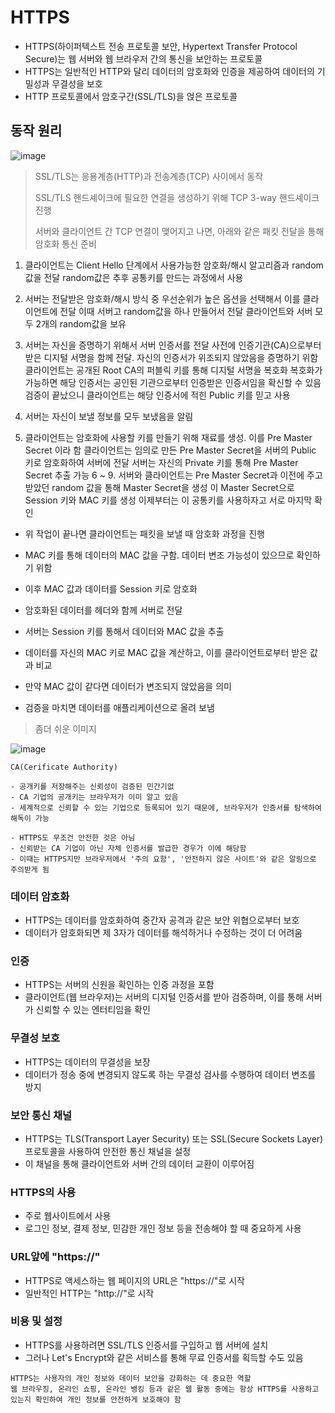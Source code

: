 # HTTPS
- HTTPS(하이퍼텍스트 전송 프로토콜 보안, Hypertext Transfer Protocol Secure)는 웹 서버와 웹 브라우저 간의 통신을 보안하는 프로토콜
- HTTPS는 일반적인 HTTP와 달리 데이터의 암호화와 인증을 제공하여 데이터의 기밀성과 무결성을 보호
- HTTP 프로토콜에서 암호구간(SSL/TLS)을 얹은 프로토콜

## 동작 원리

![image](https://github.com/kingaser/Study/assets/104209781/57a83109-76fd-403e-8cd5-62e867fcfb45)

> SSL/TLS는 응용계층(HTTP)과 전송계층(TCP) 사이에서 동작
>
> SSL/TLS 핸드셰이크에 필요한 연결을 생성하기 위해 TCP 3-way 핸드셰이크 진행
>
> 서버와 클라이언트 간 TCP 연결이 맺어지고 나면, 아래와 같은 패킷 전달을 통해 암호화 통신 준비

1. 클라이언트는 Client Hello 단계에서 사용가능한 암호화/해시 알고리즘과 random 값을 전달
  random값은 추후 공통키를 만드는 과정에서 사용

2. 서버는 전달받은 암호화/해시 방식 중 우선순위가 높은 옵션을 선택해서 이를 클라이언트에 전달
  이때 서버고 random값을 하나 만들어서 전달
  클라이언트와 서버 모두 2개의 random값을 보유

3. 서버는 자신을 증명하기 위해서 서버 인증서를 전달
  사전에 인증기관(CA)으로부터 받은 디지털 서명을 함께 전달. 자신의 인증서가 위조되지 않았음을 증명하기 위함
  클라이언트는 공개된 Root CA의 퍼블릭 키를 통해 디지털 서명을 복호화
  복호화가 가능하면 해당 인증서는 공인된 기관으로부터 인증받은 인증서임을 확신할 수 있음
  검증이 끝났으니 클라이언트는 해당 인증서에 적힌 Public 키를 믿고 사용

4. 서버는 자신이 보낼 정보를 모두 보냈음을 알림

5. 클라이언트는 암호화에 사용할 키를 만들기 위해 재료를 생성. 이를 Pre Master Secret 이라 함
  클라이언트는 임의로 만든 Pre Master Secret을 서버의 Public 키로 암호화하여 서버에 전달
  서버는 자신의 Private 키를 통해 Pre Master Secret 추출 가능
6 ~ 9. 서버와 클라이언트는 Pre Master Secret과 이전에 주고받았던 random 값을 통해 Master Secret을 생성
  이 Master Secret으로 Session 키와 MAC 키를 생성
  이제부터는 이 공통키를 사용하자고 서로 마지막 확인

- 위 작업이 끝나면 클라이언트는 패킷을 보낼 때 암호화 과정을 진행
- MAC 키를 통해 데이터의 MAC 값을 구함. 데이터 변조 가능성이 있으므로 확인하기 위함
- 이후 MAC 값과 데이터를 Session 키로 암호화
- 암호화된 데이터를 헤더와 함께 서버로 전달

- 서버는 Session 키를 통해서 데이터와 MAC 값을 추출
- 데이터를 자신의 MAC 키로 MAC 값을 계산하고, 이를 클라이언트로부터 받은 값과 비교
- 만약 MAC 값이 같다면 데이터가 변조되지 않았음을 의미
- 검증을 마치면 데이터를 애플리케이션으로 올려 보냄

> 좀더 쉬운 이미지

![image](https://github.com/kingaser/Study/assets/104209781/34419ca2-f7ce-46ad-99e1-4dcb0b4629d0)

```
CA(Cerificate Authority)

- 공개키를 저장해주는 신뢰성이 검증된 민간기없
- CA 기업의 공개키는 브라우저가 이미 알고 있음
- 세계적으로 신뢰할 수 있는 기업으로 등록되어 있기 때문에, 브라우저가 인증서를 탐색하여 해독이 가능

- HTTPS도 무조건 안전한 것은 아님
- 신뢰받는 CA 기업이 아닌 자체 인증서를 발급한 경우가 이에 해당함
- 이때는 HTTPS지만 브라우저에서 '주의 요함', '안전하지 않은 사이트'와 같은 알림으로 주의받게 됨

```

### 데이터 암호화
- HTTPS는 데이터를 암호화하여 중간자 공격과 같은 보안 위협으로부터 보호
- 데이터가 암호화되면 제 3자가 데이터를 해석하거나 수정하는 것이 더 어려움

### 인증
- HTTPS는 서버의 신원을 확인하는 인증 과정을 포함
- 클라이언트(웹 브라우저)는 서버의 디지털 인증서를 받아 검증하며, 이를 통해 서버가 신뢰할 수 있는 엔터티임을 확인

### 무결성 보호
- HTTPS는 데이터의 무결성을 보장
- 데이터가 정송 중에 변경되지 않도록 하는 무결성 검사를 수행하여 데이터 변조를 방지

### 보안 통신 채널
- HTTPS는 TLS(Transport Layer Security) 또는 SSL(Secure Sockets Layer) 프로토콜을 사용하여 안전한 통신 채널을 설정
- 이 채널을 통해 클라이언트와 서버 간의 데이터 교환이 이루어짐

### HTTPS의 사용
- 주로 웹사이트에서 사용
- 로그인 정보, 결제 정보, 민감한 개인 정보 등을 전송해야 할 때 중요하게 사용

### URL앞에 "https://"
- HTTPS로 액세스하는 웹 페이지의 URL은 "https://"로 시작
- 일반적인 HTTP는 "http://"로 시작

### 비용 및 설정
- HTTPS를 사용하려면 SSL/TLS 인증서를 구입하고 웹 서버에 설치
- 그러나 Let's Encrypt와 같은 서비스를 통해 무료 인증서를 획득할 수도 있음

```
HTTPS는 사용자의 개인 정보와 데이터 보안을 강화하는 데 중요한 역할   
웹 브라우징, 온라인 쇼핑, 온라인 뱅킹 등과 같은 웹 활동 중에는 항상 HTTPS를 사용하고 있는지 확인하여 개인 정보를 안전하게 보호해야 함
```

